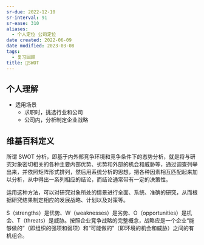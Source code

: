 ```yaml
---
sr-due: 2022-12-10
sr-interval: 91
sr-ease: 310
aliases:
  - 个人定位 公司定位
date created: 2022-06-09
date modified: 2023-03-08
tags:
  - 复习回顾
title: 🔡SWOT
---
```


## 个人理解

- 适用场景
	- 求职时，挑选行业和公司
	- 公司内，分析制定企业战略

## 维基百科定义

所谓 SWOT 分析，即基于内外部竞争环境和竞争条件下的态势分析，就是将与研究对象密切相关的各种主要内部优势、劣势和外部的机会和威胁等，通过调查列举出来，并依照矩阵形式排列，然后用系统分析的思想，把各种因素相互匹配起来加以分析，从中得出一系列相应的结论，而结论通常带有一定的决策性。

运用这种方法，可以对研究对象所处的情景进行全面、系统、准确的研究，从而根据研究结果制定相应的发展战略、计划以及对策等。

S（strengths）是优势、W（weaknesses）是劣势、O（opportunities）是机会、T（threats）是威胁。按照企业竞争战略的完整概念，战略应是一个企业“能够做的”（即组织的强项和弱项）和“可能做的”（即环境的机会和威胁）之间的有机组合。
